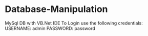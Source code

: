 # Database-Manipulation
MySql DB with VB.Net IDE
To Login use the following credentials:
USERNAME: admin
PASSWORD: password
